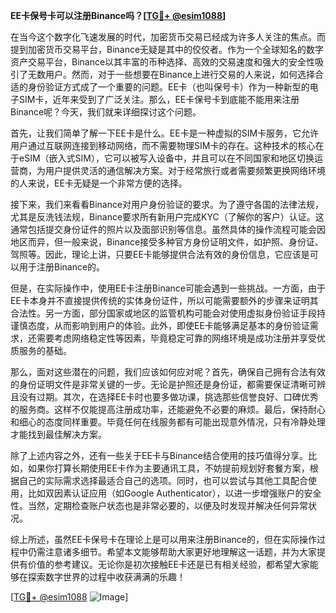 **EE卡保号卡可以注册Binance吗？[[TG💪+ @esim1088](https://t.me/s/esim1088)]**

在当今这个数字化飞速发展的时代，加密货币交易已经成为许多人关注的焦点。而提到加密货币交易平台，Binance无疑是其中的佼佼者。作为一个全球知名的数字资产交易平台，Binance以其丰富的币种选择、高效的交易速度和强大的安全性吸引了无数用户。然而，对于一些想要在Binance上进行交易的人来说，如何选择合适的身份验证方式成了一个重要的问题。EE卡（也叫保号卡）作为一种新型的电子SIM卡，近年来受到了广泛关注。那么，EE卡保号卡到底能不能用来注册Binance呢？今天，我们就来详细探讨这个问题。

首先，让我们简单了解一下EE卡是什么。EE卡是一种虚拟的SIM卡服务，它允许用户通过互联网连接到移动网络，而不需要物理SIM卡的存在。这种技术的核心在于eSIM（嵌入式SIM），它可以被写入设备中，并且可以在不同国家和地区切换运营商，为用户提供灵活的通信解决方案。对于经常旅行或者需要频繁更换网络环境的人来说，EE卡无疑是一个非常方便的选择。

接下来，我们来看看Binance对用户身份验证的要求。为了遵守各国的法律法规，尤其是反洗钱法规，Binance要求所有新用户完成KYC（了解你的客户）认证。这通常包括提交身份证件的照片以及面部识别等信息。虽然具体的操作流程可能会因地区而异，但一般来说，Binance接受多种官方身份证明文件，如护照、身份证、驾照等。因此，理论上讲，只要EE卡能够提供合法有效的身份信息，它应该是可以用于注册Binance的。

但是，在实际操作中，使用EE卡注册Binance可能会遇到一些挑战。一方面，由于EE卡本身并不直接提供传统的实体身份证件，所以可能需要额外的步骤来证明其合法性。另一方面，部分国家或地区的监管机构可能会对使用虚拟身份验证手段持谨慎态度，从而影响到用户的体验。此外，即使EE卡能够满足基本的身份验证需求，还需要考虑网络稳定性等因素，毕竟稳定可靠的网络环境是成功注册并享受优质服务的基础。

那么，面对这些潜在的问题，我们应该如何应对呢？首先，确保自己拥有合法有效的身份证明文件是非常关键的一步。无论是护照还是身份证，都需要保证清晰可辨且没有过期。其次，在选择EE卡时也要多做功课，挑选那些信誉良好、口碑优秀的服务商。这样不仅能提高注册成功率，还能避免不必要的麻烦。最后，保持耐心和细心的态度同样重要。毕竟任何在线服务都有可能出现意外情况，只有冷静处理才能找到最佳解决方案。

除了上述内容之外，还有一些关于EE卡与Binance结合使用的技巧值得分享。比如，如果你打算长期使用EE卡作为主要通讯工具，不妨提前规划好套餐方案，根据自己的实际需求选择最适合自己的选项。同时，也可以尝试与其他工具配合使用，比如双因素认证应用（如Google Authenticator），以进一步增强账户的安全性。当然，定期检查账户状态也是非常必要的，以便及时发现并解决任何异常状况。

综上所述，虽然EE卡保号卡在理论上是可以用来注册Binance的，但在实际操作过程中仍需注意诸多细节。希望本文能够帮助大家更好地理解这一话题，并为大家提供有价值的参考建议。无论你是初次接触EE卡还是已有相关经验，都希望大家能够在探索数字世界的过程中收获满满的乐趣！

[[TG💪+ @esim1088](https://t.me/s/esim1088) ![Image](https://i.postimg.cc/4NQfJmqS/Snipaste-2025-05-13-00-14-12.png)]